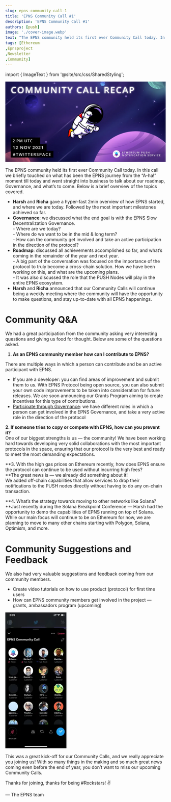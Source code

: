 ```yaml
---
slug: epns-community-call-1
title: 'EPNS Community Call #1'
description: 'EPNS Community Call #1'
authors: [push]
image: './cover-image.webp'
text: "The EPNS community held its first ever Community Call today. In this call we briefly touched on what has been the EPNS journey from the “A-ha!” moment till today and went straight into business to talk about our roadmap, Governance, and what’s to come. Below is a brief overview of the topics covered.."
tags: [Ethereum
,Epnsproject
,Newsletter
,Community]
---
```


import { ImageText } from '@site/src/css/SharedStyling';

![Cover Image of EPNS Community Call #1](./cover-image.webp)

<!--truncate-->

The EPNS community held its first ever Community Call today. In this call we briefly touched on what has been the EPNS journey from the “A-ha!” moment till today and went straight into business to talk about our roadmap, Governance, and what’s to come. Below is a brief overview of the topics covered.

- **Harsh** and **Richa** gave a hyper-fast 2min overview of how EPNS started, and where we are today. Followed by the most important milestones achieved so far.
- **Governance**: we discussed what the end goal is with the EPNS Slow Decentralization Governance.  
  \- Where are we today?  
  \- Where do we want to be in the mid & long term?  
  \- How can the community get involved and take an active participation in the direction of the protocol?
- **Roadmap**: discussed all achievements accomplished so far, and what’s coming in the remainder of the year and next year.  
  \- A big part of the conversation was focused on the importance of the protocol to truly become a cross-chain solution. How we have been working on this, and what are the upcoming plans.  
  \- It was also discussed the role that the PUSH Nodes will play in the entire EPNS ecosystem.
- **Harsh** and **Richa** announced that our Community Calls will continue being a weekly meeting where the community will have the opportunity to make questions, and stay up-to-date with all EPNS happenings.

# Community Q&A

We had a great participation from the community asking very interesting questions and giving us food for thought. Below are some of the questions asked.

1.  **As an EPNS community member how can I contribute to EPNS?**

There are multiple ways in which a person can contribute and be an active participant with EPNS.

- If you are a developer: you can find areas of improvement and submit them to us. With EPNS Protocol being open source, you can also submit your own code improvements to be taken into consideration for future releases. We are soon announcing our Grants Program aiming to create incentives for this type of contributions.
- [Participate through Governance](https://medium.com/ethereum-push-notification-service/epns-governance-goes-live-lets-push-for-progressive-decentralized-governance-7448b58b89b4): we have different roles in which a person can get involved in the EPNS Governance, and take a very active role in the direction of the protocol

**2\. If someone tries to copy or compete with EPNS, how can you prevent it?**  
One of our biggest strengths is us — the community! We have been working hard towards developing very solid collaborations with the most important protocols in the space, ensuring that our protocol is the very best and ready to meet the most demanding expectations.

**3\. With the high gas prices on Ethereum recently, how does EPNS ensure the protocol can continue to be used without incurring high fees?  
**The great news is — we already did something about it!  
We added off-chain capabilities that allow services to drop their notifications to the PUSH nodes directly without having to do any on-chain transaction.

**4\. What’s the strategy towards moving to other networks like Solana?  
**Just recently during the Solana Breakpoint Conference — Harsh had the opportunity to demo the capabilities of EPNS running on top of Solana. While our main focus will continue to be on Ethereum for now, we are planning to move to many other chains starting with Polygon, Solana, Optimism, and more.

# Community Suggestions and Feedback

We also had very valuable suggestions and feedback coming from our community members.

- Create video tutorials on how to use product (protocol) for first time users
- How can EPNS community members get involved in the project — grants, ambassadors program (upcoming)

![First Image of EPNS Community Call #1](./image-1.webp)

This was a great kick-off for our Community Calls, and we really appreciate you joining us! With so many things in the making and so much great news coming even before the end of year, you don’t want to miss our upcoming Community Calls.

Thanks for joining, thanks for being #Rockstars! ✌️

— The EPNS team
